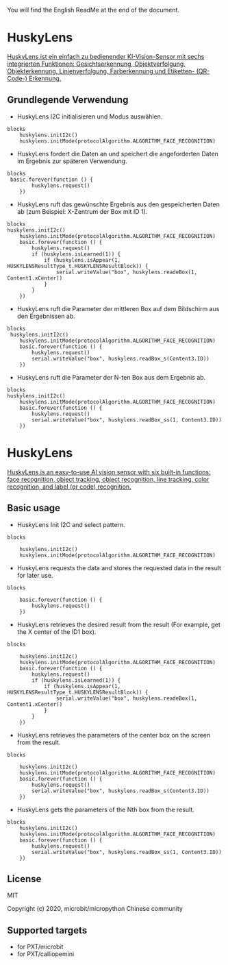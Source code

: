 You will find the English ReadMe at the end of the document.

# HuskyLens

[HuskyLens ist ein einfach zu bedienender KI-Vision-Sensor mit sechs integrierten Funktionen: Gesichtserkennung, Objektverfolgung, Objekterkennung, Linienverfolgung, Farberkennung und Etiketten- (QR-Code-) Erkennung.](https://www.dfrobot.com.cn/goods-2050.html)

## Grundlegende Verwendung

* HuskyLens I2C initialisieren und Modus auswählen.

```
blocks
    huskylens.initI2c()
    huskylens.initMode(protocolAlgorithm.ALGORITHM_FACE_RECOGNITION)

```

* HuskyLens fordert die Daten an und speichert die angeforderten Daten im Ergebnis zur späteren Verwendung.

```
blocks
 basic.forever(function () {
        huskylens.request()
    })
```

* HuskyLens ruft das gewünschte Ergebnis aus den gespeicherten Daten ab (zum Beispiel: X-Zentrum der Box mit ID 1).

```
blocks
huskylens.initI2c()
    huskylens.initMode(protocolAlgorithm.ALGORITHM_FACE_RECOGNITION)
    basic.forever(function () {
        huskylens.request()
        if (huskylens.isLearned(1)) {
            if (huskylens.isAppear(1, HUSKYLENSResultType_t.HUSKYLENSResultBlock)) {
                serial.writeValue("box", huskylens.readeBox(1, Content1.xCenter))
            }
        }
    })
```

* HuskyLens ruft die Parameter der mittleren Box auf dem Bildschirm aus den Ergebnissen ab.

```
blocks
 huskylens.initI2c()
    huskylens.initMode(protocolAlgorithm.ALGORITHM_FACE_RECOGNITION)
    basic.forever(function () {
        huskylens.request()
        serial.writeValue("box", huskylens.readBox_s(Content3.ID))
    })
```

* HuskyLens ruft die Parameter der N-ten Box aus dem Ergebnis ab.

```
blocks
huskylens.initI2c()
    huskylens.initMode(protocolAlgorithm.ALGORITHM_FACE_RECOGNITION)
    basic.forever(function () {
        huskylens.request()
        serial.writeValue("box", huskylens.readBox_ss(1, Content3.ID))
    })
```


# HuskyLens

[HuskyLens is an easy-to-use AI vision sensor with six built-in functions: face recognition, object tracking, object recognition, line tracking, color recognition, and label (qr code) recognition.](https://www.dfrobot.com.cn/goods-2050.html)

## Basic usage

* HuskyLens Init I2C and select pattern.

```
blocks

    huskylens.initI2c()
    huskylens.initMode(protocolAlgorithm.ALGORITHM_FACE_RECOGNITION)

```

* HuskyLens requests the data and stores the requested data in the result for later use.

```
blocks

    basic.forever(function () {
        huskylens.request()
    })

```

* HuskyLens retrieves the desired result from the result (For example, get the X center of the ID1 box).

```
blocks

    huskylens.initI2c()
    huskylens.initMode(protocolAlgorithm.ALGORITHM_FACE_RECOGNITION)
    basic.forever(function () {
        huskylens.request()
        if (huskylens.isLearned(1)) {
            if (huskylens.isAppear(1, HUSKYLENSResultType_t.HUSKYLENSResultBlock)) {
                serial.writeValue("box", huskylens.readeBox(1, Content1.xCenter))
            }
        }
    })

```

* HuskyLens retrieves the parameters of the center box on the screen from the result.

```
blocks

    huskylens.initI2c()
    huskylens.initMode(protocolAlgorithm.ALGORITHM_FACE_RECOGNITION)
    basic.forever(function () {
        huskylens.request()
        serial.writeValue("box", huskylens.readBox_s(Content3.ID))
    })

```

* HuskyLens gets the parameters of the Nth box from the result.

```
blocks
    huskylens.initI2c()
    huskylens.initMode(protocolAlgorithm.ALGORITHM_FACE_RECOGNITION)
    basic.forever(function () {
        huskylens.request()
        serial.writeValue("box", huskylens.readBox_ss(1, Content3.ID))
    })

```
## License

MIT

Copyright (c) 2020, microbit/micropython Chinese community  

## Supported targets

* for PXT/microbit
* for PXT/calliopemini

<script src="https://makecode.com/gh-pages-embed.js"></script><script>makeCodeRender("{{ site.makecode.home_url }}", "{{ site.github.owner_name }}/{{site.github.repository_name }}");</script>

